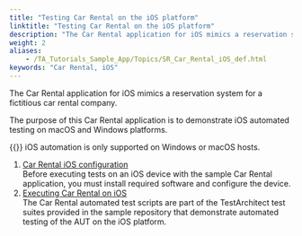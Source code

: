 ```yaml
--- 
title: "Testing Car Rental on the iOS platform"
linktitle: "Testing Car Rental on the iOS platform"
description: "The Car Rental application for iOS mimics a reservation system for a fictitious car rental company."
weight: 2
aliases: 
    - /TA_Tutorials_Sample_App/Topics/SR_Car_Rental_iOS_def.html
keywords: "Car Rental, iOS"
---
```


The Car Rental application for iOS mimics a reservation system for a fictitious car rental company.

The purpose of this Car Rental application is to demonstrate iOS automated testing on macOS and Windows platforms.

{{<important>}} iOS automation is only supported on Windows or macOS hosts.

1.  [Car Rental iOS configuration](/user-guide/getting-started/sample-repository/car-rental-mobile/testing-car-rental-on-the-ios-platform/car-rental-ios-configuration/)  
Before executing tests on an iOS device with the sample Car Rental application, you must install required software and configure the device.
2.  [Executing Car Rental on iOS](/user-guide/getting-started/sample-repository/car-rental-mobile/testing-car-rental-on-the-ios-platform/executing-car-rental-on-ios)  
The Car Rental automated test scripts are part of the TestArchitect test suites provided in the sample repository that demonstrate automated testing of the AUT on the iOS platform.



